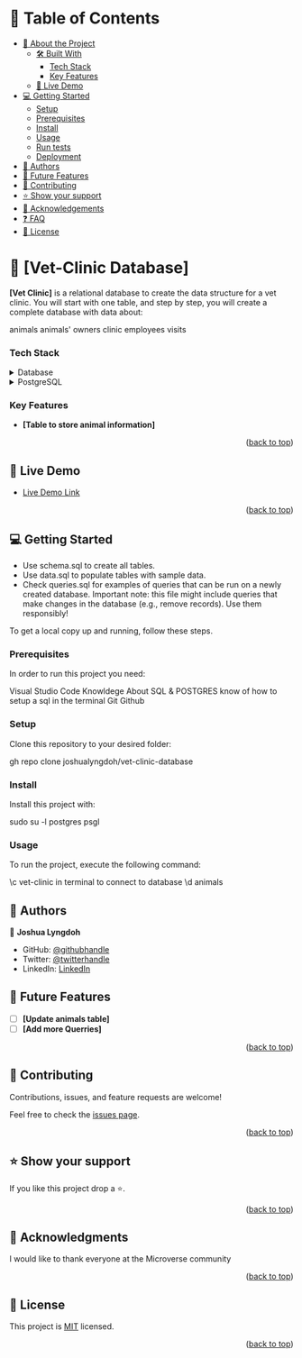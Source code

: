 # 📗 Table of Contents

- [📖 About the Project](#about-project)
  - [🛠 Built With](#built-with)
    - [Tech Stack](#tech-stack)
    - [Key Features](#key-features)
  - [🚀 Live Demo](#live-demo)
- [💻 Getting Started](#getting-started)
  - [Setup](#setup)
  - [Prerequisites](#prerequisites)
  - [Install](#install)
  - [Usage](#usage)
  - [Run tests](#run-tests)
  - [Deployment](#triangular_flag_on_post-deployment)
- [👥 Authors](#authors)
- [🔭 Future Features](#future-features)
- [🤝 Contributing](#contributing)
- [⭐️ Show your support](#support)
- [🙏 Acknowledgements](#acknowledgements)
- [❓ FAQ](#faq)
- [📝 License](#license)

<!-- PROJECT DESCRIPTION -->

# 📖 [Vet-Clinic Database] <a name="about-project"></a>

**[Vet Clinic]** is a relational database to create the data structure for a vet clinic. You will start with one table, and step by step, you will create a complete database with data about:

animals
animals' owners
clinic employees
visits

### Tech Stack <a name="tech-stack"></a>

<details>
  <summary>Database</summary>
</details>

<details>
  <summary>PostgreSQL</summary>
</details>

<!-- Features -->

### Key Features <a name="key-features"></a>

- **[Table to store animal information]**

<p align="right">(<a href="#readme-top">back to top</a>)</p>

<!-- LIVE DEMO -->

## 🚀 Live Demo <a name="live-demo"></a>

- [Live Demo Link](<replace-with-your-deployment-URL>)

<p align="right">(<a href="#readme-top">back to top</a>)</p>

<!-- GETTING STARTED -->

## 💻 Getting Started <a name="getting-started"></a>

- Use schema.sql to create all tables.
- Use data.sql to populate tables with sample data.
- Check queries.sql for examples of queries that can be run on a newly created database. Important note: this file might include queries that make changes in the database (e.g., remove records). Use them responsibly!

To get a local copy up and running, follow these steps.

### Prerequisites

In order to run this project you need:

Visual Studio Code
Knowldege About SQL & POSTGRES
know of how to setup a sql in the terminal
Git
Github

<!--
Example command:

```sh
 gem install rails
```
 -->

### Setup

Clone this repository to your desired folder:

gh repo clone joshualyngdoh/vet-clinic-database

<!--
Example commands:

```sh
  cd my-folder
  git clone git@github.com:myaccount/my-project.git
```
--->

### Install

Install this project with:

sudo su -l postgres
psgl

<!--
Example command:

```sh
  cd my-project
  gem install
```
--->

### Usage

To run the project, execute the following command:

\c vet-clinic in terminal to connect to database
\d animals

<!--
Example command:

```sh
  rails server
```
--->

<!-- AUTHORS -->

## 👥 Authors <a name="authors"></a>

👤 **Joshua Lyngdoh**

- GitHub: [@githubhandle](https://github.com/joshualyngdoh)
- Twitter: [@twitterhandle](https://twitter.com/joshualyngdoh08)
- LinkedIn: [LinkedIn](https://linkedin.com/in/JoshuaLyngdoh)


<!-- FUTURE FEATURES -->

## 🔭 Future Features <a name="future-features"></a>

- [ ] **[Update animals table]**
- [ ] **[Add more Querries]**

<p align="right">(<a href="#readme-top">back to top</a>)</p>

<!-- CONTRIBUTING -->

## 🤝 Contributing <a name="contributing"></a>

Contributions, issues, and feature requests are welcome!

Feel free to check the [issues page](../../issues/).

<p align="right">(<a href="#readme-top">back to top</a>)</p>

<!-- SUPPORT -->

## ⭐️ Show your support <a name="support"></a>

If you like this project drop a ⭐️.

<p align="right">(<a href="#readme-top">back to top</a>)</p>

<!-- ACKNOWLEDGEMENTS -->

## 🙏 Acknowledgments <a name="acknowledgements"></a>


I would like to thank everyone at the Microverse community

<p align="right">(<a href="#readme-top">back to top</a>)</p>

## 📝 License <a name="license"></a>

This project is [MIT](./LICENSE) licensed.

<p align="right">(<a href="#readme-top">back to top</a>)</p>
